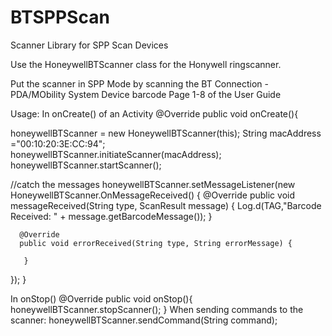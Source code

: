 # BTSPPScan
Scanner Library for SPP Scan Devices

Use the HoneywellBTScanner class for the Honywell ringscanner.

Put the scanner in SPP Mode by scanning the BT Connection -  PDA/MObility System Device barcode
Page 1-8 of the User Guide

Usage:
In onCreate() of an Activity
@Override
public void onCreate(){
   

  honeywellBTScanner = new HoneywellBTScanner(this);
  String macAddress ="00:10:20:3E:CC:94";        
  honeywellBTScanner.initiateScanner(macAddress);
  honeywellBTScanner.startScanner();

  //catch the messages
  honeywellBTScanner.setMessageListener(new HoneywellBTScanner.OnMessageReceived() {
      @Override
      public void messageReceived(String type, ScanResult message) {
            Log.d(TAG,"Barcode Received: " + message.getBarcodeMessage());
      }

      @Override
      public void errorReceived(String type, String errorMessage) {

       }        
   });
}

In onStop()
@Override
public void onStop(){
   honeywellBTScanner.stopScanner();
}
When sending commands to the scanner:
  honeywellBTScanner.sendCommand(String command);
  
  
